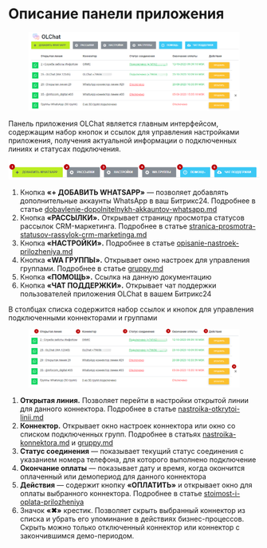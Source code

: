 # Описание панели приложения

<figure><img src="../../.gitbook/assets/image (8) (1) (1).png" alt=""><figcaption></figcaption></figure>

Панель приложения OLChat является главным интерфейсом, содержащим набор кнопок и ссылок для управления настройками приложения, получения актуальной информации о подключенных линиях и статусах подключения.

![](<../../.gitbook/assets/image (850).png>)

1. Кнопка **«+ ДОБАВИТЬ WHATSAPP»** — позволяет добавлять дополнительные аккаунты WhatsApp в ваш Битрикс24. Подробнее в статье [dobavlenie-dopolnitelnykh-akkauntov-whatsapp.md](../akkaunty-i-avtorizaciya/dobavlenie-dopolnitelnykh-akkauntov-whatsapp.md "mention")
2. Кнопка **«РАССЫЛКИ».** Открывает страницу просмотра статусов рассылок CRM-маркетинга. Подробнее в статье [stranica-prosmotra-statusov-rassylok-crm-marketinga.md](../../rassylka-soobshenii/stranica-prosmotra-statusov-rassylok-crm-marketinga.md "mention")
3. Кнопка **«НАСТРОЙКИ».** Подробнее в статье [opisanie-nastroek-prilozheniya.md](opisanie-nastroek-prilozheniya.md "mention")
4. Кнопка **«WA ГРУППЫ».** Открывает окно настроек для управления группами. Подробнее в статье [gruppy.md](../../gruppovye-chaty/gruppy.md "mention")
5. Кнопка **«ПОМОЩЬ».** Ссылка на данную документацию
6. Кнопка **«ЧАТ ПОДДЕРЖКИ».** Открывает чат поддержки пользователей приложения OLChat в вашем Битрикс24

В столбцах списка содержится набор ссылок и кнопок для управления подключенными коннекторами и группами

<figure><img src="../../.gitbook/assets/image (9) (1).png" alt=""><figcaption></figcaption></figure>

1. **Открытая линия.** Позволяет перейти в настройки открытой линии для данного коннектора. Подробнее в статье [nastroika-otkrytoi-linii.md](../nastroika-otkrytoi-linii.md "mention")
2. **Коннектор.** Открывает окно настроек коннектора или окно со списком подключенных групп. Подробнее в статьях [nastroika-konnektora.md](../nastroika-konnektora.md "mention") и [gruppy.md](../../gruppovye-chaty/gruppy.md "mention")
3. **Статус соединения** — показывает текущий статус соединения с указанием номера телефона, для которого выполнено подключение
4. **Окончание оплаты** — показывает дату и время, когда окончится оплаченный или демопериод для данного коннектора
5. **Действия** — содержит кнопку **«ОПЛАТИТЬ»** и открывает окно для оплаты выбранного коннектора. Подробнее в статье [stoimost-i-oplata-prilozheniya](../../stoimost-i-oplata-prilozheniya/ "mention")
6. Значок **«✖»** крестик. Позволяет скрыть выбранный коннектор из списка и убрать его упоминание в действиях бизнес-процессов. Скрыть можно только отключенный коннектор или коннектор с закончившимся демо-периодом.

